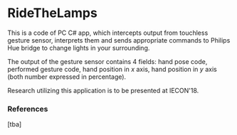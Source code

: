 # RideTheLamps

This is a code of PC C# app, which intercepts output from touchless gesture sensor, interprets them and sends appropriate commands to Philips Hue bridge to change lights in your surrounding.

The output of the gesture sensor contains 4 fields: hand pose code, performed gesture code, hand position in _x_ axis, hand position in _y_ axis (both number expressed in percentage).

Research utilizing this application is to be presented at IECON'18.

### References
[tba]
